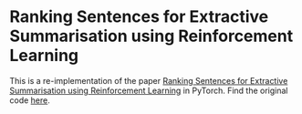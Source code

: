 # Ranking Sentences for Extractive Summarisation using Reinforcement Learning

This is a re-implementation of the paper <a href='http://www.aclweb.org/anthology/N18-1158'>Ranking Sentences for Extractive Summarisation using Reinforcement Learning</a> in PyTorch.
Find the original code <a href='https://github.com/EdinburghNLP/Refresh'>here</a>.
